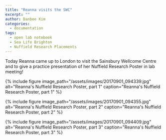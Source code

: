 ```yaml
---
title: "Reanna visits the SWC"
excerpt: ""
author: Danbee Kim
categories:
  - documentation
tags:
  - open lab notebook
  - Sea Life Brighton
  - Nuffield Research Placements
---
```


Today Reanna came up to London to visit the Sainsbury Wellcome Centre and to give a practice presentation of her Nuffield Research Poster in lab meeting! 

{% include figure image_path="/assets/images/20170901_094339.jpg" alt="Reanna's Nuffield Research Poster, part 1" caption="Reanna's Nuffield Research Poster, part 1" %}

{% include figure image_path="/assets/images/20170901_094355.jpg" alt="Reanna's Nuffield Research Poster, part 2" caption="Reanna's Nuffield Research Poster, part 2" %}

{% include figure image_path="/assets/images/20170901_094409.jpg" alt="Reanna's Nuffield Research Poster, part 3" caption="Reanna's Nuffield Research Poster, part 3" %}
